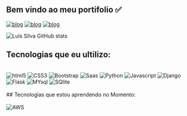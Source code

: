 ## Bem vindo ao meu portifolio ✅
[![blog](https://img.shields.io/badge/YouTube-FF0000?style=for-the-badge&logo=youtube&logoColor=white)](https://www.youtube.com/@sktyin_edits)
[![blog](https://img.shields.io/badge/LinkedIn-0077B5?style=for-the-badge&logo=linkedin&logoColor=white)](https://www.linkedin.com/in/luís-da-silva/)
[![blog](https://img.shields.io/website-up-down-green-red/http/monip.org.svg)](https://xkuth.github.io/Portifolio/homepage.html)

![Luís Silva GitHub stats](https://github-readme-stats.vercel.app/api?username=xKuth&show_icons=true&theme=onedark)

## Tecnologias que eu ultilizo:
<div style="display: inline_block"><br/>
  <img align"center" alt="html5" src="https://img.shields.io/badge/HTML5-E34F26?style=for-the-badge&logo=html5&logoColor=white">
  <img align"center" alt="CSS3" src="https://img.shields.io/badge/CSS3-1572B6?style=for-the-badge&logo=css3&logoColor=white">
  <img align"center" alt="Bootstrap" src="https://img.shields.io/badge/Bootstrap-563D7C?style=for-the-badge&logo=bootstrap&logoColor=white">
  <img align"center" alt="Saas" src="https://img.shields.io/badge/Sass-CC6699?style=for-the-badge&logo=sass&logoColor=white">
  <img align"center" alt="Python" src="https://img.shields.io/badge/Python-14354C?style=for-the-badge&logo=python&logoColor=white">
  <img align"center" alt="Javascript" src="https://img.shields.io/badge/JavaScript-323330?style=for-the-badge&logo=javascript&logoColor=F7DF1E">
  <img align"center" alt="Django" src="https://img.shields.io/badge/Django-092E20?style=for-the-badge&logo=django&logoColor=white">
  <img align"center" alt="Flask" src="https://img.shields.io/badge/Flask-000000?style=for-the-badge&logo=flask&logoColor=white">
  <img align"center" alt="MYsql" src="https://img.shields.io/badge/MySQL-00000F?style=for-the-badge&logo=mysql&logoColor=white">
  <img align"center" alt="SQlite" src="https://img.shields.io/badge/SQLite-07405E?style=for-the-badge&logo=sqlite&logoColor=white">
</div></br>
## Tecnologias que estou aprendendo no Momento:
<div></br>
  <img align"center" alt="AWS" src="https://img.shields.io/badge/Amazon_AWS-FF9900?style=for-the-badge&logo=amazonaws&logoColor=white">
</div>
